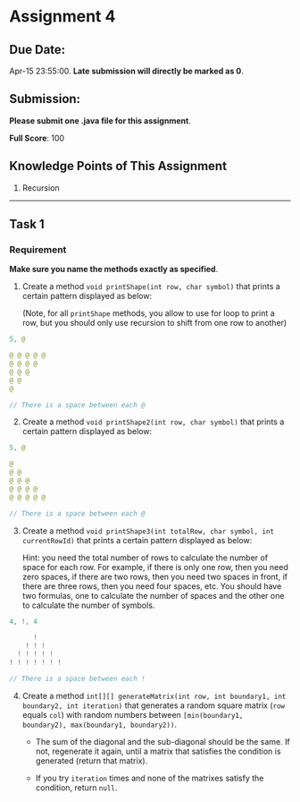 # Assignment 4

## **Due Date:**

Apr-15 23:55:00. **Late submission will directly be marked as 0**.

## **Submission:**

**Please submit one .java file for this assignment**.

**Full Score**: 100

## **Knowledge Points** of This Assignment

1. Recursion

---

## Task 1

### Requirement

**Make sure you name the methods exactly as specified**.

1. Create a method `void printShape(int row, char symbol)` that prints a certain pattern displayed as below:

   (Note, for all `printShape` methods, you allow to use for loop to print a row, but you should only use recursion to shift from one row to another)

```java
5, @

@ @ @ @ @
@ @ @ @
@ @ @
@ @
@

// There is a space between each @
```

2. Create a method `void printShape2(int row, char symbol)` that prints a certain pattern displayed as below:

```java
5, @

@
@ @
@ @ @
@ @ @ @
@ @ @ @ @

// There is a space between each @
```

3. Create a method `void printShape3(int totalRow, char symbol, int currentRowId)` that prints a certain pattern displayed as below:

   Hint: you need the total number of rows to calculate the number of space for each row. For example, if there is only one row, then you need zero spaces, if there are two rows, then you need two spaces in front, if there are three rows, then you need four spaces, etc. You should have two formulas, one to calculate the number of spaces and the other one to calculate the number of symbols.

```java
4, !, 4

      !
    ! ! !
  ! ! ! ! !
! ! ! ! ! ! !

// There is a space between each !
```

4. Create a method `int[][] generateMatrix(int row, int boundary1, int boundary2, int iteration)` that generates a random square matrix (`row` equals `col`) with random numbers between `[min(boundary1, boundary2), max(boundary1, boundary2))`.

   - The sum of the diagonal and the sub-diagonal should be the same. If not, regenerate it again, until a matrix that satisfies the condition is generated (return that matrix).

   - If you try `iteration` times and none of the matrixes satisfy the condition, return `null`.
